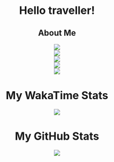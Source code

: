 <h1 align='center'>Hello traveller!</h1>
<h2 align='center'>About Me</h2>
<div align='center'>
  <img src="https://skillicons.dev/icons?i=java,python,cs"/>
  <br/>
  <img src="https://skillicons.dev/icons?i=idea,vscode,pycharm,rider"/>
  <br/>
  <img src="https://img.shields.io/badge/javafx-%23FF0000.svg?style=for-the-badge&logo=javafx&logoColor=white"></img>
  <br/>
  <img src="https://img.shields.io/badge/Jellyfin-%23000B25.svg?style=for-the-badge&logo=Jellyfin&logoColor=00A4DC"></img>
  <br/>
  <img src="https://img.shields.io/badge/YodaForce157-%235865F2.svg?style=for-the-badge&logo=discord&logoColor=white"></img>
</div>
<img src=""></img>
<div align='center'>
  <h1 align='center'>My WakaTime Stats</h1>
  <img align='center' src="https://github-readme-stats.vercel.app/api/wakatime?username=YodaForce157&theme=onedark&layout=compact&show_icons=true&hide=ini,gradle,groovy,textmate,properties,text,xaml,kotlin,Gitignore,Gitexclude,json,xml,markdown"></img>
</div>

<h1 align='center'>My GitHub Stats</h2>
<div align='center'>
  <img align='center' src="https://github-readme-stats.vercel.app/api?username=YodaForce157&layout=compact&show_icons=true&count_private=true&theme=onedark"/>
</div>
